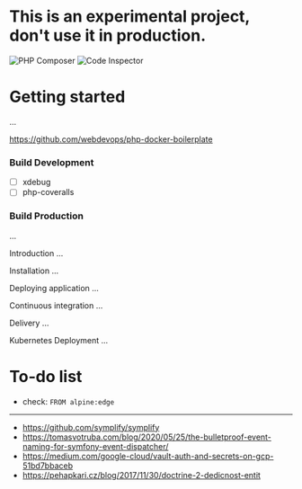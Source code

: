 # This is an experimental project, don't use it in production.

![PHP Composer](https://github.com/soprun/ddd-project/workflows/PHP%20Composer/badge.svg?branch=master)
![Code Inspector](https://www.code-inspector.com/project/10119/score/svg)

# Getting started
...

https://github.com/webdevops/php-docker-boilerplate

### Build Development
- [ ] xdebug
- [ ] php-coveralls

### Build Production
...

Introduction
...

Installation
...

Deploying application
...

Continuous integration
...

Delivery
...

Kubernetes Deployment
...


# To-do list
- check: `FROM alpine:edge`


---

- https://github.com/symplify/symplify
- https://tomasvotruba.com/blog/2020/05/25/the-bulletproof-event-naming-for-symfony-event-dispatcher/
- https://medium.com/google-cloud/vault-auth-and-secrets-on-gcp-51bd7bbaceb
- https://pehapkari.cz/blog/2017/11/30/doctrine-2-dedicnost-entit
